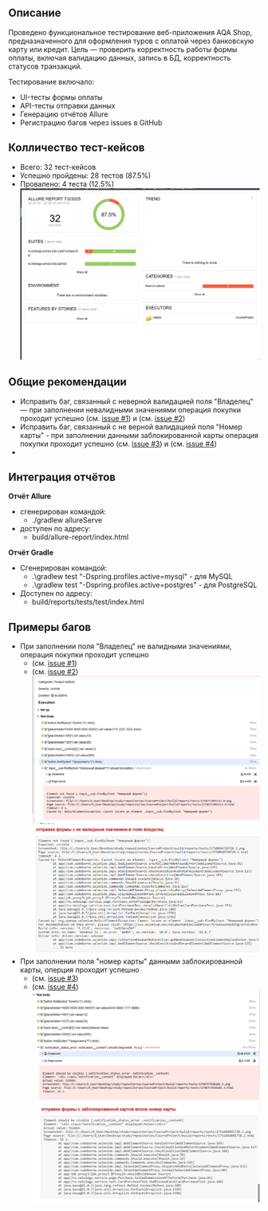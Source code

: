 ## Описание
Проведено функциональное тестирование веб-приложения AQA Shop, предназначенного для оформления туров с оплатой через банковскую карту или кредит.
Цель — проверить корректность работы формы оплаты, включая валидацию данных, запись в БД, корректность статусов транзакций.

Тестирование включало:
- UI-тесты формы оплаты
- API-тесты отправки данных
- Генерацию отчётов Allure
- Регистрацию багов через issues в GitHub

## Колличество тест-кейсов
- Всего: 32 тест-кейсов
- Успешно пройдены: 28 тестов (87.5%)
- Провалено: 4 теста (12.5%)
 ![img_3.png](../img_3.png)

## Общие рекомендации
- Исправить баг, связанный с неверной валидацией поля "Владелец" — при заполнении невалидными значениями операция покупки проходит успешно (см. [issue #1](https://github.com/AsjaMedved/CourseProject/issues/1)) и (см. [issue #2](https://github.com/AsjaMedved/CourseProject/issues/2))
- Исправить баг, связанный с не верной валидацией поля "Номер карты" - при заполнении данными заблокированной карты операция покупки проходит успешно (см. [issue #3](https://github.com/AsjaMedved/CourseProject/issues/3)) и (см. [issue #4](https://github.com/AsjaMedved/CourseProject/issues/4))
- 
## Интеграция отчётов
**Отчёт Allure**
* сгенерирован командой:
  * ./gradlew allureServe 
* доступен по адресу:
  * build/allure-report/index.html

**Отчёт Gradle**
* Сгенерирован командой:
  * .\gradlew test "-Dspring.profiles.active=mysql" - для MySQL 
  * .\gradlew test "-Dspring.profiles.active=postgres" - для PostgreSQL
* Доступен по адресу:
  * build/reports/tests/test/index.html

## Примеры багов
* При заполнении поля "Владелец" не валидными значениями, операция покупки проходит успешно
  * (см. [issue #1](https://github.com/AsjaMedved/CourseProject/issues/1)) 
  * (см. [issue #2](https://github.com/AsjaMedved/CourseProject/issues/2))
![img_5.png](../img_5.png)
![img_1.png](../img_1.png)
* При заполнении поля "номер карты" данными заблокированной карты, оперция проходит успешно 
  * (см. [issue #3](https://github.com/AsjaMedved/CourseProject/issues/3)) 
  * (см. [issue #4](https://github.com/AsjaMedved/CourseProject/issues/4))
  ![img_6.png](../img_6.png)
   ![img_2.png](../img_2.png)


